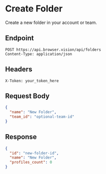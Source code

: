 # Create Folder

Create a new folder in your account or team.

## Endpoint

```
POST https://api.browser.vision/api/folders
Content-Type: application/json
```

## Headers

```
X-Token: your_token_here
```

## Request Body

```json
{
  "name": "New Folder",
  "team_id": "optional-team-id"
}
```

## Response

```json
{
  "id": "new-folder-id",
  "name": "New Folder",
  "profiles_count": 0
}
```